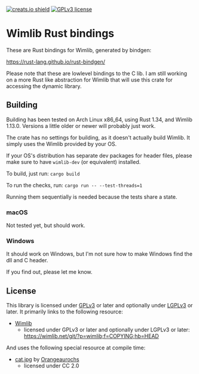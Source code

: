 [![creats.io shield](https://img.shields.io/crates/v/wimlib-sys.svg)](https://crates.io/crates/wimlib-sys)
[![GPLv3 license](https://img.shields.io/crates/l/wimlib-sys.svg)](https://www.gnu.org/licenses/gpl-3.0.en.html)

# Wimlib Rust bindings

These are Rust bindings for Wimlib, generated by bindgen:

https://rust-lang.github.io/rust-bindgen/

Please note that these are lowlevel bindings to the C lib. I am still working on a more Rust like abstraction for Wimlib that will use this crate for accessing the dynamic library.

## Building

Building has been tested on Arch Linux x86_64, using Rust 1.34, and Wimlib 1.13.0. Versions a little older or newer will probably just work.

The crate has no settings for building, as it doesn't actually build Wimlib. It simply uses the Wimlib provided by your OS.

If your OS's distribution has separate dev packages for header files, please make sure to have `wimlib-dev` (or equivalent) installed.

To build, just run:
`cargo build`

To run the checks, run:
`cargo run -- --test-threads=1`

Running them sequentially is needed because the tests share a state.

### macOS

Not tested yet, but should work.

### Windows

It should work on Windows, but I'm not sure how to make Windows find the dll and C header.

If you find out, please let me know.

## License

This library is licensed under [GPLv3](https://www.gnu.org/licenses/gpl-3.0.en.html) or later and optionally under [LGPLv3](https://www.gnu.org/licenses/lgpl-3.0.en.html) or later. It primarily links to the following resource:

* [Wimlib](https://wimlib.net/)
  * licensed under GPLv3 or later and optionally under LGPLv3 or later:  
  https://wimlib.net/git/?p=wimlib;f=COPYING;hb=HEAD

And uses the following special resource at compile time:

* [cat.jpg](cat.jpg) by [Orangeaurochs](https://www.flickr.com/photos/orangeaurochs/)
  * licensed under CC 2.0